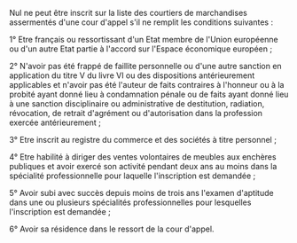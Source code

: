 Nul ne peut être inscrit sur la liste des courtiers de marchandises assermentés d'une cour d'appel s'il ne remplit les conditions suivantes :

1° Etre français ou ressortissant d'un Etat membre de l'Union européenne ou d'un autre Etat partie à l'accord sur l'Espace économique européen ;

2° N'avoir pas été frappé de faillite personnelle ou d'une autre sanction en application du titre V du livre VI ou des dispositions antérieurement applicables et n'avoir pas été l'auteur de faits contraires à l'honneur ou à la probité ayant donné lieu à condamnation pénale ou de faits ayant donné lieu à une sanction disciplinaire ou administrative de destitution, radiation, révocation, de retrait d'agrément ou d'autorisation dans la profession exercée antérieurement ;

3° Etre inscrit au registre du commerce et des sociétés à titre personnel ;

4° Etre habilité à diriger des ventes volontaires de meubles aux enchères publiques et avoir exercé son activité pendant deux ans au moins dans la spécialité professionnelle pour laquelle l'inscription est demandée ;

5° Avoir subi avec succès depuis moins de trois ans l'examen d'aptitude dans une ou plusieurs spécialités professionnelles pour lesquelles l'inscription est demandée ;

6° Avoir sa résidence dans le ressort de la cour d'appel.
